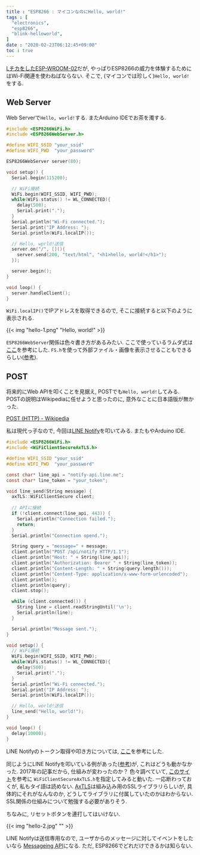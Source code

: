 ```yaml
---
title : "ESP8266 : マイコンなのにHello, world!"
tags : [
  "electronics",
  "esp8266",
  "blink-helloworld",
]
date : "2020-02-23T06:12:45+09:00"
toc : true
---
```


[LチカをしたESP-WROOM-02](/blog/esp8266/blink/)だが, 
やっぱりESP8266の威力を体験するためにはWi-Fi関連を使わねばならない.
そこで, (マイコンでは珍しく)`Hello, world!`をする.

<!--more-->

## Web Server

Web Serverで`Hello, world!`する.
またArduino IDEでお茶を濁する.

```c
#include <ESP8266WiFi.h>
#include <ESP8266WebServer.h>

#define WIFI_SSID "your_ssid"
#define WIFI_PWD  "your_password"

ESP8266WebServer server(80);

void setup() {
  Serial.begin(115200);

  // WiFi接続
  WiFi.begin(WIFI_SSID, WIFI_PWD);
  while(WiFi.status() != WL_CONNECTED){
    delay(500);
    Serial.print(".");
  }
  Serial.println("Wi-Fi connected.");
  Serial.print("IP Address: ");
  Serial.println(WiFi.localIP());

  // Hello, wprld!送信
  server.on("/", [](){
    server.send(200, "text/html", "<h1>hello, world!</h1>");
  });

  server.begin();
}

void loop() {
  server.handleClient();
}
```

`WiFi.localIP()`でIPアドレスを取得できるので, そこに接続すると以下のように表示される.


{{< img "hello-1.png" "Hello, world!" >}}

`ESP8266WebServer`関係は色々書き方があるみたい.
ここで使っているラムダ式は
[ここ](https://iot.keicode.com/esp8266/esp8266-webserver.php)を参考にした.
`FS.h`を使って外部ファイル・画像を表示させることもできるらしい([参考](https://qiita.com/cyclon2joker/items/f293b613d866e046b062)).

## POST

将来的にWeb APIを叩くことを見据え, POSTでも`Hello, world!`してみる.
POSTの説明はWikipediaに任せようと思ったのに, 
意外なことに日本語版が無かった.

[POST (HTTP) - Wikipedia](https://en.wikipedia.org/wiki/POST_(HTTP))

私は現代っ子なので, 今回は[LINE Notify](https://notify-bot.line.me/ja/)を叩いてみる.
またもやArduino IDE.

```c
#include <ESP8266WiFi.h>
#include <WiFiClientSecureAxTLS.h>

#define WIFI_SSID "your_ssid"
#define WIFI_PWD  "your_password"

const char* line_api = "notify-api.line.me";
const char* line_token = "your_token";

void line_send(String message) {
  axTLS::WiFiClientSecure client;
  
  // APIに接続
  if (!client.connect(line_api, 443)) {
    Serial.println("Connection failed.");
    return;
  }
  Serial.println("Connection opend.");

  String query = "message=" + message;
  client.println("POST /api/notify HTTP/1.1");
  client.println("Host: " + String(line_api));
  client.println("Authorization: Bearer " + String(line_token));
  client.println("Content-Length: " + String(query.length()));
  client.println("Content-Type: application/x-www-form-urlencoded");
  client.println();
  client.println(query);
  client.stop();

  while (client.connected()) {
    String line = client.readStringUntil('\n');
    Serial.println(line);
  }

  Serial.println("Message sent.");
}

void setup() {
  // WiFi接続
  WiFi.begin(WIFI_SSID, WIFI_PWD);
  while(WiFi.status() != WL_CONNECTED){
    delay(500);
    Serial.print(".");
  }
  Serial.println("Wi-Fi connected.");
  Serial.print("IP Address: ");
  Serial.println(WiFi.localIP());

  // Hello, world!送信
  line_send("Hello, world!");
}

void loop() {
  delay(10000);
}
```

LINE Notifyのトークン取得や叩き方については, [ここ](https://qiita.com/iitenkida7/items/576a8226ba6584864d95)を参考にした.

同じようにLINE Notifyを叩いている例があった([参考](https://next.rikunabi.com/journal/20170719_t12_iq/))が, 
これはどうも動かなかった.
2017年の記事だから, 仕組みが変わったのか？
色々調べていて, 
[このサイト](https://www.ioxhop.com/article/47/esp8266-esp8285-%E0%B8%81%E0%B8%B1%E0%B8%9A%E0%B8%81%E0%B8%B2%E0%B8%A3%E0%B8%AA%E0%B9%88%E0%B8%87%E0%B8%81%E0%B8%B2%E0%B8%A3%E0%B9%81%E0%B8%88%E0%B9%89%E0%B8%87%E0%B9%80%E0%B8%95%E0%B8%B7%E0%B8%AD%E0%B8%99%E0%B9%80%E0%B8%82%E0%B9%89%E0%B8%B2-line)を参考に
`WiFiClientSecureAxTLS.h`を指定してみると動いた.
一応断わっておくが, 私もタイ語は読めない.
[AxTLS](http://axtls.sourceforge.net/)は組み込み用のSSLライブラリらしいが, 
具体的にそれがなんなのか, 
どうしてライブラリに付属していたのかはわからない.
SSL関係の仕組みについて勉強する必要がありそう.

ちなみに, リセットボタンを連打してはいけない.

{{< img "hello-2.jpg" "" >}}

LINE Notifyは送信専用なので, 
ユーザからのメッセージに対してイベントをしたいなら
[Messageing API](https://developers.line.biz/ja/services/messaging-api/)になる.
ただ, ESP8266でどれだけできるかは知らない.
